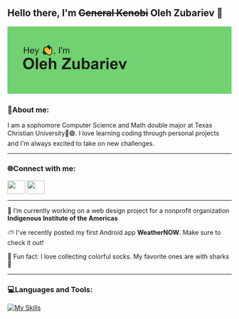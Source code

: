 ## Hello there, I'm ~~General Kenobi~~ Oleh Zubariev 👋

[![MasterHead](header.png)](https://github.com/olehzu)

<h3 align="left">👀About me:</h3>
<p align="left">
I am a sophomore Computer Science and Math double major at Texas Christian University🐸🟣. I love learning coding through personal projects and I'm always excited to take on new challenges. 

---

<h3 align="left">🌐Connect with me:</h3>
<p align="left">
<a href="www.linkedin.com/in/oleh-zubariev" target="blank"><img align="center" src="https://cdnlogo.com/logos/l/66/linkedin-icon.svg" alt="" height="30" width="40" /></a>
<a href="(https://www.instagram.com/oleh_zubariev/)" target="blank"><img align="center" src="https://static.cdnlogo.com/logos/i/93/instagram.svg" alt="" height="30" width="40" /></a>
</p>

---

🔭 I’m currently working on a web design project for a nonprofit organization **Indigenous Institute of the Americas**

⛅ I've recently posted my first Android app **WeatherNOW**. Make sure to check it out!

🧦 Fun fact: I love collecting colorful socks. My favorite ones are with sharks🦈

---

<h3 align="left">💻Languages and Tools:</h3>

[![My Skills](https://skillicons.dev/icons?i=java,python,androidstudio,arduino,vscode,pycharm&perline=4)](https://skillicons.dev)



<!--
**olehzu/olehzu** is a ✨ _special_ ✨ repository because its `README.md` (this file) appears on your GitHub profile.

Here are some ideas to get you started:

- 🔭 I’m currently working on 
- 🌱 I’m currently learning ...
- 👯 I’m looking to collaborate on ...
- 🤔 I’m looking for help with ...
- 💬 Ask me about ...
- 📫 How to reach me: ...
- 😄 Pronouns: ...
- ⚡ Fun fact: ...
-->
